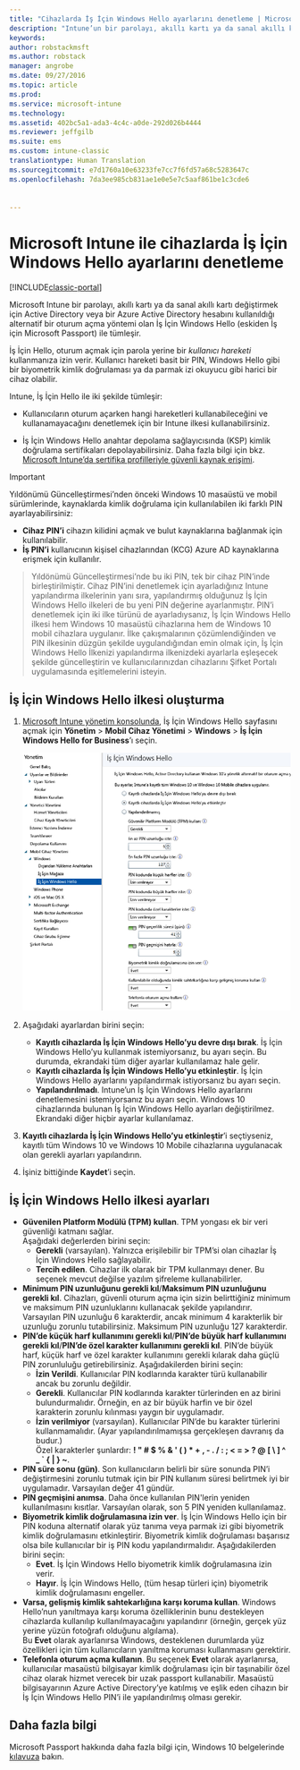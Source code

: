 ```yaml
---
title: "Cihazlarda İş İçin Windows Hello ayarlarını denetleme | Microsoft Docs"
description: "Intune’un bir parolayı, akıllı kartı ya da sanal akıllı kartı değiştirmek için Active Directory veya bir Azure Active Directory hesabını kullanıldığı alternatif bir oturum açma yöntemi olan İş İçin Windows Hello ile nasıl tümleştiğini öğrenin."
keywords: 
author: robstackmsft
ms.author: robstack
manager: angrobe
ms.date: 09/27/2016
ms.topic: article
ms.prod: 
ms.service: microsoft-intune
ms.technology: 
ms.assetid: 402bc5a1-ada3-4c4c-a0de-292d026b4444
ms.reviewer: jeffgilb
ms.suite: ems
ms.custom: intune-classic
translationtype: Human Translation
ms.sourcegitcommit: e7d1760a10e63233fe7cc7f6fd57a68c5283647c
ms.openlocfilehash: 7da3ee985cb831ae1e0e5e7c5aaf861be1c3cde6


---
```


# <a name="control-windows-hello-for-business-settings-on-devices-with-microsoft-intune"></a>Microsoft Intune ile cihazlarda İş İçin Windows Hello ayarlarını denetleme

[!INCLUDE[classic-portal](../includes/classic-portal.md)]

Microsoft Intune bir parolayı, akıllı kartı ya da sanal akıllı kartı değiştirmek için Active Directory veya bir Azure Active Directory hesabını kullanıldığı alternatif bir oturum açma yöntemi olan İş İçin Windows Hello (eskiden İş için Microsoft Passport) ile tümleşir.

İş İçin Hello, oturum açmak için parola yerine bir *kullanıcı hareketi* kullanmanıza izin verir. Kullanıcı hareketi basit bir PIN, Windows Hello gibi bir biyometrik kimlik doğrulaması ya da parmak izi okuyucu gibi harici bir cihaz olabilir.

Intune, İş İçin Hello ile iki şekilde tümleşir:

-   Kullanıcıların oturum açarken hangi hareketleri kullanabileceğini ve kullanamayacağını denetlemek için bir Intune ilkesi kullanabilirsiniz.

-   İş İçin Windows Hello anahtar depolama sağlayıcısında (KSP) kimlik doğrulama sertifikaları depolayabilirsiniz. Daha fazla bilgi için bkz. [Microsoft Intune’da sertifika profilleriyle güvenli kaynak erişimi](secure-resource-access-with-certificate-profiles.md).

> [!IMPORTANT]
> Yıldönümü Güncelleştirmesi’nden önceki Windows 10 masaüstü ve mobil sürümlerinde, kaynaklarda kimlik doğrulama için kullanılabilen iki farklı PIN ayarlayabilirsiniz:
- **Cihaz PIN’i** cihazın kilidini açmak ve bulut kaynaklarına bağlanmak için kullanılabilir.
- **İş PIN’i** kullanıcının kişisel cihazlarından (KCG) Azure AD kaynaklarına erişmek için kullanılır.

>Yıldönümü Güncelleştirmesi’nde bu iki PIN, tek bir cihaz PIN’inde birleştirilmiştir.
Cihaz PIN’ini denetlemek için ayarladığınız Intune yapılandırma ilkelerinin yanı sıra, yapılandırmış olduğunuz İş İçin Windows Hello ilkeleri de bu yeni PIN değerine ayarlanmıştır.
PIN’i denetlemek için iki ilke türünü de ayarladıysanız, İş İçin Windows Hello ilkesi hem Windows 10 masaüstü cihazlarına hem de Windows 10 mobil cihazlara uygulanır.
İlke çakışmalarının çözümlendiğinden ve PIN ilkesinin düzgün şekilde uygulandığından emin olmak için, İş İçin Windows Hello İlkenizi yapılandırma ilkenizdeki ayarlarla eşleşecek şekilde güncelleştirin ve kullanıcılarınızdan cihazlarını Şifket Portalı uygulamasında eşitlemelerini isteyin.



## <a name="create-a-windows-hello-for-business-policy"></a>İş İçin Windows Hello ilkesi oluşturma

1.  [Microsoft Intune yönetim konsolunda](https://manage.microsoft.com), İş İçin Windows Hello sayfasını açmak için **Yönetim** &gt; **Mobil Cihaz Yönetimi** &gt; **Windows** &gt; **İş İçin Windows Hello for Business**’ı seçin.

    ![İş İçin Windows Hello sayfası](../media/passport.png)

2.  Aşağıdaki ayarlardan birini seçin:
    - **Kayıtlı cihazlarda İş İçin Windows Hello’yu devre dışı bırak**. İş İçin Windows Hello’yu kullanmak istemiyorsanız, bu ayarı seçin. Bu durumda, ekrandaki tüm diğer ayarlar kullanılamaz hale gelir.
    - **Kayıtlı cihazlarda İş İçin Windows Hello’yu etkinleştir**. İş İçin Windows Hello ayarlarını yapılandırmak istiyorsanız bu ayarı seçin.
    - **Yapılandırılmadı**. Intune’un İş İçin Windows Hello ayarlarını denetlemesini istemiyorsanız bu ayarı seçin. Windows 10 cihazlarında bulunan İş İçin Windows Hello ayarları değiştirilmez. Ekrandaki diğer hiçbir ayarlar kullanılamaz.
3.  **Kayıtlı cihazlarda İş İçin Windows Hello’yu etkinleştir**’i seçtiyseniz, kayıtlı tüm Windows 10 ve Windows 10 Mobile cihazlarına uygulanacak olan gerekli ayarları yapılandırın.
4.  İşiniz bittiğinde **Kaydet**’i seçin.


## <a name="settings-for-the-windows-hello-for-business-policy"></a>İş İçin Windows Hello ilkesi ayarları

- **Güvenilen Platform Modülü (TPM) kullan**. TPM yongası ek bir veri güvenliği katmanı sağlar.<br>Aşağıdaki değerlerden birini seçin:
    - **Gerekli** (varsayılan). Yalnızca erişilebilir bir TPM’si olan cihazlar İş İçin Windows Hello sağlayabilir.
    - **Tercih edilen**. Cihazlar ilk olarak bir TPM kullanmayı dener. Bu seçenek mevcut değilse yazılım şifreleme kullanabilirler.
- **Minimum PIN uzunluğunu gerekli kıl**/**Maksimum PIN uzunluğunu gerekli kıl**. Cihazları, güvenli oturum açma için sizin belirttiğiniz minimum ve maksimum PIN uzunluklarını kullanacak şekilde yapılandırır. Varsayılan PIN uzunluğu 6 karakterdir, ancak minimum 4 karakterlik bir uzunluğu zorunlu tutabilirsiniz. Maksimum PIN uzunluğu 127 karakterdir.
- **PIN’de küçük harf kullanımını gerekli kıl**/**PIN’de büyük harf kullanımını gerekli kıl**/**PIN’de özel karakter kullanımını gerekli kıl**. PIN’de büyük harf, küçük harf ve özel karakter kullanımını gerekli kılarak daha güçlü PIN zorunluluğu getirebilirsiniz. Aşağıdakilerden birini seçin:
    - **İzin Verildi**. Kullanıcılar PIN kodlarında karakter türü kullanabilir ancak bu zorunlu değildir.
    - **Gerekli**. Kullanıcılar PIN kodlarında karakter türlerinden en az birini bulundurmalıdır. Örneğin, en az bir büyük harfin ve bir özel karakterin zorunlu kılınması yaygın bir uygulamadır.
    - **İzin verilmiyor** (varsayılan). Kullanıcılar PIN’de bu karakter türlerini kullanmamalıdır. (Ayar yapılandırılmamışsa gerçekleşen davranış da budur.)<br>Özel karakterler şunlardır: **! " # $ % &amp; ' ( ) &#42; + , - . / : ; &lt; = &gt; ? @ [ \ ] ^ _ &#96; { &#124; } ~**.
- **PIN süre sonu (gün)**. Son kullanıcıların belirli bir süre sonunda PIN’i değiştirmesini zorunlu tutmak için bir PIN kullanım süresi belirtmek iyi bir uygulamadır. Varsayılan değer 41 gündür.
- **PIN geçmişini anımsa**. Daha önce kullanılan PIN'lerin yeniden kullanılmasını kısıtlar. Varsayılan olarak, son 5 PIN yeniden kullanılamaz.
- **Biyometrik kimlik doğrulamasına izin ver**. İş İçin Windows Hello için bir PIN koduna alternatif olarak yüz tanıma veya parmak izi gibi biyometrik kimlik doğrulamasını etkinleştirir. Biyometrik kimlik doğrulaması başarısız olsa bile kullanıcılar bir iş PIN kodu yapılandırmalıdır. Aşağıdakilerden birini seçin:
    - **Evet**. İş İçin Windows Hello biyometrik kimlik doğrulamasına izin verir.
    - **Hayır**. İş İçin Windows Hello, (tüm hesap türleri için) biyometrik kimlik doğrulamasını engeller.
- **Varsa, gelişmiş kimlik sahtekarlığına karşı koruma kullan**. Windows Hello’nun yanıltmaya karşı koruma özelliklerinin bunu destekleyen cihazlarda kullanılıp kullanılmayacağını yapılandırır (örneğin, gerçek yüz yerine yüzün fotoğrafı olduğunu algılama).<br>Bu **Evet** olarak ayarlanırsa Windows, desteklenen durumlarda yüz özellikleri için tüm kullanıcıların yanıltma koruması kullanmasını gerektirir.
- **Telefonla oturum açma kullanın**. Bu seçenek **Evet** olarak ayarlanırsa, kullanıcılar masaüstü bilgisayar kimlik doğrulaması için bir taşınabilir özel cihaz olarak hizmet verecek bir uzak passport kullanabilir. Masaüstü bilgisayarının Azure Active Directory’ye katılmış ve eşlik eden cihazın bir İş İçin Windows Hello PIN’i ile yapılandırılmış olması gerekir.

## <a name="further-information"></a>Daha fazla bilgi
Microsoft Passport hakkında daha fazla bilgi için, Windows 10 belgelerinde [kılavuza](https://technet.microsoft.com/library/mt589441.aspx) bakın.



<!--HONumber=Dec16_HO5-->


